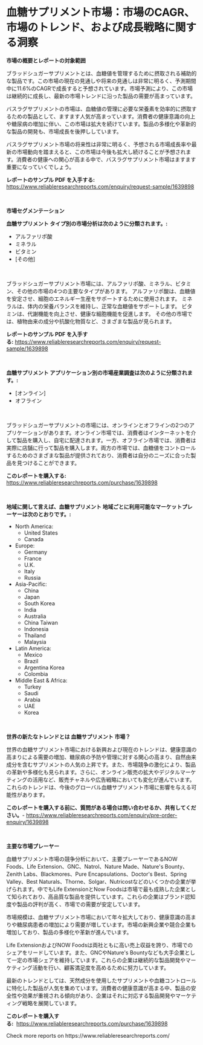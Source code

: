 <p><h1>血糖サプリメント市場：市場のCAGR、市場のトレンド、および成長戦略に関する洞察</h1></p><p><strong>市場の概要とレポートの対象範囲</strong></p>
<p><p>ブラッドシュガーサプリメントとは、血糖値を管理するために摂取される補助的な製品です。この市場の現在の見通しや将来の見通しは非常に明るく、予測期間中に11.6%のCAGRで成長すると予想されています。市場予測により、この市場は継続的に成長し、最新の市場トレンドに沿った製品の需要が高まっています。</p><p>バスラグサプリメントの市場は、血糖値の管理に必要な栄養素を効率的に摂取するための製品として、ますます人気が高まっています。消費者の健康意識の向上や糖尿病の増加に伴い、この市場は拡大を続けています。製品の多様化や革新的な製品の開発も、市場成長を後押ししています。</p><p>バスラグサプリメント市場の将来性は非常に明るく、予想される市場成長率や最新の市場動向を踏まえると、この市場は今後も拡大し続けることが予想されます。消費者の健康への関心が高まる中で、バスラグサプリメント市場はますます重要になっていくでしょう。</p></p>
<p><strong>レポートのサンプル PDF を入手する:</strong> <a href="https://www.reliableresearchreports.com/enquiry/request-sample/1639898">https://www.reliableresearchreports.com/enquiry/request-sample/1639898</a></p>
<p>&nbsp;</p>
<p><strong>市場セグメンテーション</strong></p>
<p><strong>血糖サプリメント タイプ別の市場分析は次のように分類されます。:</strong></p>
<p><ul><li>アルファリポ酸</li><li>ミネラル</li><li>ビタミン</li><li>[その他]</li></ul></p>
<p>&nbsp;</p>
<p><p>ブラッドシュガーサプリメント市場には、アルファリポ酸、ミネラル、ビタミン、その他の市場の4つの主要なタイプがあります。 アルファリポ酸は、血糖値を安定させ、細胞のエネルギー生産をサポートするために使用されます。 ミネラルは、体内の栄養バランスを維持し、正常な血糖値をサポートします。 ビタミンは、代謝機能を向上させ、健康な細胞機能を促進します。 その他の市場では、植物由来の成分や抗酸化物質など、さまざまな製品が見られます。</p></p>
<p><strong>レポートのサンプル PDF を入手する:</strong>&nbsp;<a href="https://www.reliableresearchreports.com/enquiry/request-sample/1639898">https://www.reliableresearchreports.com/enquiry/request-sample/1639898</a></p>
<p>&nbsp;</p>
<p><strong> 血糖サプリメント アプリケーション別の市場産業調査は次のように分類されます。:</strong></p>
<p><ul><li>[オンライン]</li><li>オフライン</li></ul></p>
<p>&nbsp;</p>
<p><p>ブラッドシュガーサプリメントの市場には、オンラインとオフラインの2つのアプリケーションがあります。オンライン市場では、消費者はインターネットを介して製品を購入し、自宅に配達されます。一方、オフライン市場では、消費者は実際に店舗に行って製品を購入します。両方の市場では、血糖値をコントロールするためのさまざまな製品が提供されており、消費者は自分のニーズに合った製品を見つけることができます。</p></p>
<p><strong>このレポートを購入する:</strong>&nbsp; <a href="https://www.reliableresearchreports.com/purchase/1639898">https://www.reliableresearchreports.com/purchase/1639898</a></p>
<p>&nbsp;</p>
<p><strong>地域に関して言えば、血糖サプリメント 地域ごとに利用可能なマーケットプレーヤーは次のとおりです。:</strong></p>
<p><ul>
    <li>
        North America:
        <ul>
            <li>United States</li>
            <li>Canada</li>
        </ul>
    </li>
    <li>
        Europe:
        <ul>
            <li>Germany</li>
            <li>France</li>
            <li>U.K.</li>
            <li>Italy</li>
            <li>Russia</li>
        </ul>
    </li>
    <li>
        Asia-Pacific:
        <ul>
            <li>China</li>
            <li>Japan</li>
            <li>South Korea</li>
            <li>India</li>
            <li>Australia</li>
            <li>China Taiwan</li>
            <li>Indonesia</li>
            <li>Thailand</li>
            <li>Malaysia</li>
        </ul>
    </li>
    <li>
        Latin America:
        <ul>
            <li>Mexico</li>
            <li>Brazil</li>
            <li>Argentina Korea</li>
            <li>Colombia</li>
        </ul>
    </li>
    <li>
        Middle East & Africa:
        <ul>
            <li>Turkey</li>
            <li>Saudi</li>
            <li>Arabia</li>
            <li>UAE</li>
            <li>Korea</li>
        </ul>
    </li>
    </ul></p>
<p>&nbsp;</p>
<p><strong>世界の新たなトレンドとは 血糖サプリメント 市場？</strong></p>
<p><p>世界の血糖サプリメント市場における新興および現在のトレンドは、健康意識の高まりによる需要の増加、糖尿病の予防や管理に対する関心の高まり、自然由来成分を含むサプリメントの人気の上昇です。また、市場競争の激化により、製品の革新や多様化も見られます。さらに、オンライン販売の拡大やデジタルマーケティングの活用など、販売チャネルや広告戦略においても変化が進んでいます。これらのトレンドは、今後のグローバル血糖サプリメント市場に影響を与える可能性があります。</p></p>
<p><strong>このレポートを購入する前に、質問がある場合は問い合わせるか、共有してください。</strong>- <a href="https://www.reliableresearchreports.com/enquiry/pre-order-enquiry/1639898">https://www.reliableresearchreports.com/enquiry/pre-order-enquiry/1639898</a></p>
<p>&nbsp;</p>
<p><strong>主要な市場プレーヤー</strong></p>
<p><p>血糖サプリメント市場の競争分析において、主要プレーヤーであるNOW Foods、Life Extension、GNC、Natrol、Nature Made、Nature's Bounty、Zenith Labs、Blackmores、Pure Encapsulations、Doctor's Best、Spring Valley、Best Naturals、Thorne、Solgar、Nutricostなどのいくつかの企業が挙げられます。中でもLife ExtensionとNow Foodsは市場で最も成熟した企業として知られており、高品質な製品を提供しています。これらの企業はブランド認知度や製品の評判が高く、市場での需要が安定しています。</p><p>市場規模は、血糖サプリメント市場において年々拡大しており、健康意識の高まりや糖尿病患者の増加により需要が増しています。市場の新興企業や競合企業も増加しており、製品の多様化や革新が進んでいます。</p><p>Life ExtensionおよびNOW Foodsは両社ともに高い売上収益を誇り、市場でのシェアをリードしています。また、GNCやNature's Bountyなども大手企業として一定の市場シェアを維持しています。これらの企業は継続的な製品開発やマーケティング活動を行い、顧客満足度を高めるために努力しています。</p><p>最新のトレンドとしては、天然成分を使用したサプリメントや血糖コントロールに特化した製品が人気を集めています。消費者の健康意識が高まる中、製品の安全性や効果が重視される傾向があり、企業はそれに対応する製品開発やマーケティング戦略を展開しています。</p></p>
<p><strong>このレポートを購入する:</strong>&nbsp;&nbsp;<a href="https://www.reliableresearchreports.com/purchase/1639898">https://www.reliableresearchreports.com/purchase/1639898</a></p>
<p>Check more reports on https://www.reliableresearchreports.com/</p>